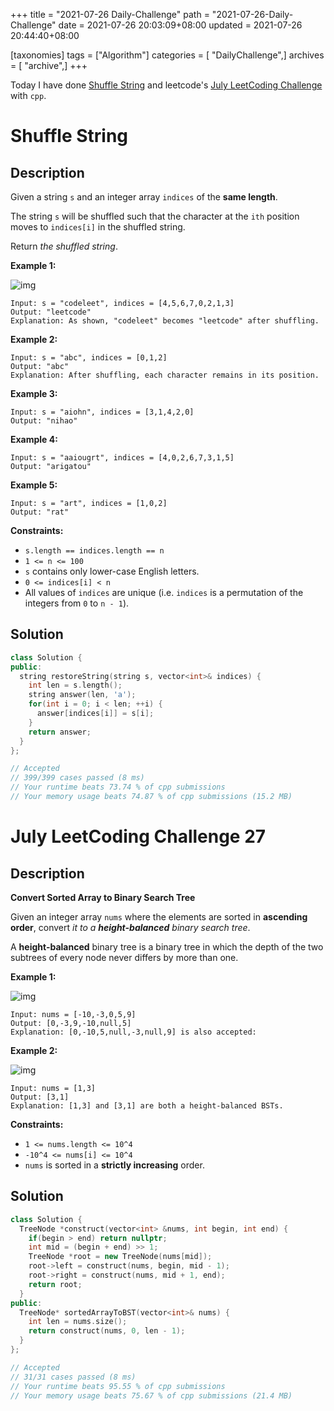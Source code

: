 +++
title = "2021-07-26 Daily-Challenge"
path = "2021-07-26-Daily-Challenge"
date = 2021-07-26 20:03:09+08:00
updated = 2021-07-26 20:44:40+08:00

[taxonomies]
tags = ["Algorithm"]
categories = [ "DailyChallenge",]
archives = [ "archive",]
+++

Today I have done [Shuffle String](https://leetcode.com/problems/shuffle-string/description/) and leetcode's [July LeetCoding Challenge](https://leetcode.com/explore/challenge/card/july-leetcoding-challenge-2021/611/week-4-july-22nd-july-28th/3827/) with `cpp`.

<!-- more -->

# Shuffle String

## Description

Given a string `s` and an integer array `indices` of the **same length**.

The string `s` will be shuffled such that the character at the `ith` position moves to `indices[i]` in the shuffled string.

Return *the shuffled string*.

 

**Example 1:**

![img](https://assets.leetcode.com/uploads/2020/07/09/q1.jpg)

```
Input: s = "codeleet", indices = [4,5,6,7,0,2,1,3]
Output: "leetcode"
Explanation: As shown, "codeleet" becomes "leetcode" after shuffling.
```

**Example 2:**

```
Input: s = "abc", indices = [0,1,2]
Output: "abc"
Explanation: After shuffling, each character remains in its position.
```

**Example 3:**

```
Input: s = "aiohn", indices = [3,1,4,2,0]
Output: "nihao"
```

**Example 4:**

```
Input: s = "aaiougrt", indices = [4,0,2,6,7,3,1,5]
Output: "arigatou"
```

**Example 5:**

```
Input: s = "art", indices = [1,0,2]
Output: "rat"
```

 

**Constraints:**

- `s.length == indices.length == n`
- `1 <= n <= 100`
- `s` contains only lower-case English letters.
- `0 <= indices[i] < n`
- All values of `indices` are unique (i.e. `indices` is a permutation of the integers from `0` to `n - 1`).

## Solution

``` cpp
class Solution {
public:
  string restoreString(string s, vector<int>& indices) {
    int len = s.length();
    string answer(len, 'a');
    for(int i = 0; i < len; ++i) {
      answer[indices[i]] = s[i];
    }
    return answer;
  }
};

// Accepted
// 399/399 cases passed (8 ms)
// Your runtime beats 73.74 % of cpp submissions
// Your memory usage beats 74.87 % of cpp submissions (15.2 MB)
```

# July LeetCoding Challenge 27

## Description

**Convert Sorted Array to Binary Search Tree**

Given an integer array `nums` where the elements are sorted in **ascending order**, convert *it to a **height-balanced** binary search tree*.

A **height-balanced** binary tree is a binary tree in which the depth of the two subtrees of every node never differs by more than one.

 

**Example 1:**

![img](https://assets.leetcode.com/uploads/2021/02/18/btree1.jpg)

```
Input: nums = [-10,-3,0,5,9]
Output: [0,-3,9,-10,null,5]
Explanation: [0,-10,5,null,-3,null,9] is also accepted:
```

**Example 2:**

![img](https://assets.leetcode.com/uploads/2021/02/18/btree.jpg)

```
Input: nums = [1,3]
Output: [3,1]
Explanation: [1,3] and [3,1] are both a height-balanced BSTs.
```

 

**Constraints:**

- `1 <= nums.length <= 10^4`
- `-10^4 <= nums[i] <= 10^4`
- `nums` is sorted in a **strictly increasing** order.

## Solution

``` cpp
class Solution {
  TreeNode *construct(vector<int> &nums, int begin, int end) {
    if(begin > end) return nullptr;
    int mid = (begin + end) >> 1;
    TreeNode *root = new TreeNode(nums[mid]);
    root->left = construct(nums, begin, mid - 1);
    root->right = construct(nums, mid + 1, end);
    return root;
  }
public:
  TreeNode* sortedArrayToBST(vector<int>& nums) {
    int len = nums.size();
    return construct(nums, 0, len - 1);
  }
};

// Accepted
// 31/31 cases passed (8 ms)
// Your runtime beats 95.55 % of cpp submissions
// Your memory usage beats 75.67 % of cpp submissions (21.4 MB)
```
